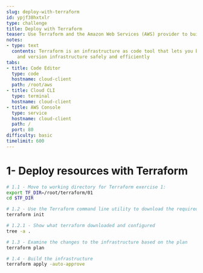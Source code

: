 ```yaml
---
slug: deploy-with-terraform
id: ypjf38hxtxlr
type: challenge
title: Deploy with Terraform
teaser: Use Terraform and the Amazon Web Services (AWS) provider to build resources
notes:
- type: text
  contents: Terraform is an infrastructure as code tool that lets you build, change,
    and version infrastructure safely and efficiently
tabs:
- title: Code Editor
  type: code
  hostname: cloud-client
  path: /root/aws
- title: Cloud CLI
  type: terminal
  hostname: cloud-client
- title: AWS Console
  type: service
  hostname: cloud-client
  path: /
  port: 80
difficulty: basic
timelimit: 600
---
```

1- Deploy resources with Terraform
===
```bash
# 1.1 - Move to working directory for Terraform exercise 1:
export TF_DIR=/root/terraform/01
cd $TF_DIR
```

```bash
# 1.2 - Use the Terraform command line utility to download the required providers:
terraform init

# 1.2.1 - Show what terraform downloaded and configured
tree -a .
```

```bash
# 1.3 - Examine the changes to the infrastructure based on the plan
terraform plan
```

```bash
# 1.4 - Build the infrastructure
terraform apply -auto-approve
```